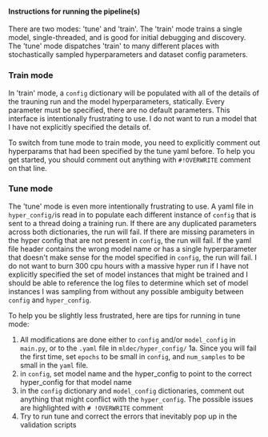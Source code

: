 #### Instructions for running the pipeline(s)

There are two modes: 'tune' and 'train'. The 'train' mode trains a single model, single-threaded, and is good for 
initial debugging and discovery. The 'tune' mode dispatches 'train' to many different places with stochastically
sampled hyperparameters and dataset config parameters.

### Train mode
In 'train' mode, a `config` dictionary will be populated with all of the details of the trauning run and the model hyperparameters, statically. Every parameter must be specified, there are no default parameters. This interface is intentionally frustrating to use. I do not want to run a model that I have not explicitly specified the details of.

To switch from tune mode to train mode, you need to explicitly comment out hyperparams that had been specified by the tune yaml before. To help you get started, you should comment out anything with `#!OVERWRITE` comment on that line.


### Tune mode

The 'tune' mode is even more intentionally frustrating to use. A yaml file in `hyper_config/`is read in to populate each different instance of `config` that is sent to a thread doing a training run. If there are any duplicated parameters across both dictionaries, the run will fail. If there are missing parameters in the hyper config that are not present in `config`, the run will fail. If the yaml file header contains the wrong model name or has a single hyperparameter that doesn't make sense for the model specified in `config`, the run will fail. I do not want to burn 300 cpu hours with a massive hyper run if I have not explicitly specified the set of model instances that might be trained and I should be able to reference the log files to determine which set of model instances I was sampling from without any possible ambiguity between `config` and `hyper_config`.

To help you be slightly less frustrated, here are tips for running in tune mode:
 1. All modifications are done either to `config` and/or `model_config` in `main.py`, or to the `.yaml` file in `mldec/hyper_config/`
 1a. Since you will fail the first time, set `epochs` to be small in `config`, and `num_samples` to be small in the `yaml` file.
 2. in `config`, set model name and the hyper_config to point to the correct hyper_config for that model name
 3. in the `config` dictionary and `model_config` dictionaries, comment out anything that might conflict with the `hyper_config`. The possible issues are highlighted with `# !OVERWRITE` comment
 4. Try to run tune and correct the errors that inevitably pop up in the validation scripts